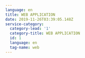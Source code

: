 ```yaml
---
language: en
title: WEB APPLICATION
date: 2019-11-26T03:39:05.148Z
service-category:
  category-lead: '1'
  category-title: WEB APPLICATION
  id: 1
  language: en
  tag-name: web
---
```


